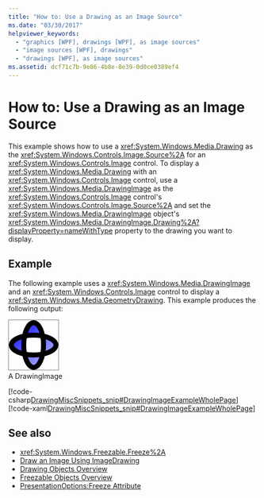 ```yaml
---
title: "How to: Use a Drawing as an Image Source"
ms.date: "03/30/2017"
helpviewer_keywords: 
  - "graphics [WPF], drawings [WPF], as image sources"
  - "image sources [WPF], drawings"
  - "drawings [WPF], as image sources"
ms.assetid: dcf71c7b-9e86-4b8e-8e39-0d0ce0389ef4
---
```

# How to: Use a Drawing as an Image Source
This example shows how to use a <xref:System.Windows.Media.Drawing> as the <xref:System.Windows.Controls.Image.Source%2A> for an <xref:System.Windows.Controls.Image> control. To display a <xref:System.Windows.Media.Drawing> with an <xref:System.Windows.Controls.Image> control, use a <xref:System.Windows.Media.DrawingImage> as the <xref:System.Windows.Controls.Image> control's <xref:System.Windows.Controls.Image.Source%2A> and set the <xref:System.Windows.Media.DrawingImage> object's <xref:System.Windows.Media.DrawingImage.Drawing%2A?displayProperty=nameWithType> property to the drawing you want to display.  
  
## Example  
 The following example uses a <xref:System.Windows.Media.DrawingImage> and an <xref:System.Windows.Controls.Image> control to display a <xref:System.Windows.Media.GeometryDrawing>. This example produces the following output:  
  
 ![A GeometryDrawing of two ellipses](./media/graphicsmm-geodraw.jpg "graphicsmm_geodraw")  
A DrawingImage  
  
 [!code-csharp[DrawingMiscSnippets_snip#DrawingImageExampleWholePage](~/samples/snippets/csharp/VS_Snippets_Wpf/DrawingMiscSnippets_snip/CSharp/DrawingImageExample.cs#drawingimageexamplewholepage)]
 [!code-xaml[DrawingMiscSnippets_snip#DrawingImageExampleWholePage](~/samples/snippets/xaml/VS_Snippets_Wpf/DrawingMiscSnippets_snip/XAML/DrawingImageExample.xaml#drawingimageexamplewholepage)]  
  
## See also

- <xref:System.Windows.Freezable.Freeze%2A>
- [Draw an Image Using ImageDrawing](how-to-draw-an-image-using-imagedrawing.md)
- [Drawing Objects Overview](drawing-objects-overview.md)
- [Freezable Objects Overview](../advanced/freezable-objects-overview.md)
- [PresentationOptions:Freeze Attribute](../advanced/presentationoptions-freeze-attribute.md)

